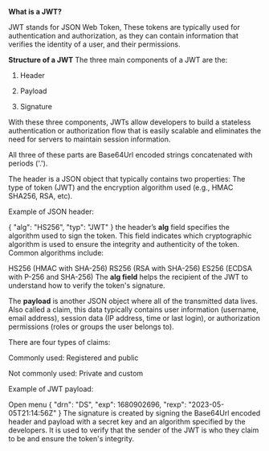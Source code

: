 **What is a JWT?**

JWT stands for JSON Web Token, These tokens are typically used for authentication and authorization, as they can contain information that verifies 
the identity of a user, and their permissions.

**Structure of a JWT**
The three main components of a JWT are the:

1. Header

2. Payload

3. Signature

With these three components, JWTs allow developers to build a stateless authentication or authorization flow that is easily scalable and eliminates 
the need for servers to maintain session information.

All three of these parts are Base64Url encoded strings concatenated with periods ('.').

The header is a JSON object that typically contains two properties: The type of token (JWT) and the encryption algorithm used (e.g., HMAC SHA256, RSA, etc). 

Example of JSON header:

{
  "alg": "HS256",
  "typ": "JWT"
}
the header’s **alg** field specifies the algorithm used to sign the token. This field indicates which cryptographic algorithm is used to ensure the integrity
and authenticity of the token. Common algorithms include:

HS256 (HMAC with SHA-256)
RS256 (RSA with SHA-256)
ES256 (ECDSA with P-256 and SHA-256)
The **alg field** helps the recipient of the JWT to understand how to verify the token's signature.



The **payload** is another JSON object where all of the transmitted data lives. Also called a claim, this data typically contains user information 
(username, email address), session data (IP address, time or last login), or authorization permissions (roles or groups the user belongs to). 

There are four types of claims:

Commonly used: Registered and public

Not commonly used: Private and custom

Example of JWT payload:

Open menu
{
  "drn": "DS",
  "exp": 1680902696,
  "rexp": "2023-05-05T21:14:56Z"
}
The signature is created by signing the Base64Url encoded header and payload with a secret key and an algorithm specified by the developers.
It is used to verify that the sender of the JWT is who they claim to be and ensure the token's integrity.
